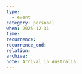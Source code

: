 ```yaml
---
type:
  - event
category: personal
when: 2025-12-31
time:
recurrence:
recurrence_end:
relation:
archive:
note: Arrival in Australia
---
```

